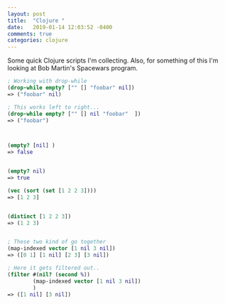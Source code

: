 ```yaml
---
layout: post
title:  "Clojure "
date:   2019-01-14 12:03:52 -0400 
comments: true
categories: clojure
---
```


Some quick Clojure scripts I'm collecting. Also, for
something of this I'm looking at Bob Martin's Spacewars program.



```clojure
; Working with drop-while 
(drop-while empty? ["" [] "foobar" nil])
=> ("foobar" nil)

; This works left to right...
(drop-while empty? ["" [] nil "foobar"  ])
=> ("foobar")



(empty? [nil] )
=> false


(empty? nil)
=> true

(vec (sort (set [1 2 2 3])))
=> [1 2 3]


(distinct [1 2 2 3])
=> (1 2 3)


; These two kind of go together
(map-indexed vector [1 nil 3 nil])
=> ([0 1] [1 nil] [2 3] [3 nil])

; Here it gets filtered out..
(filter #(nil? (second %))
        (map-indexed vector [1 nil 3 nil])
        )
=> ([1 nil] [3 nil])


```


<div id="fb-root"></div>
<script>(function(d, s, id) {
  var js, fjs = d.getElementsByTagName(s)[0];
  if (d.getElementById(id)) return;
  js = d.createElement(s); js.id = id;
  js.src = "//connect.facebook.net/en_US/sdk.js#xfbml=1&version=v2.8&appId=671657696349259";
  fjs.parentNode.insertBefore(js, fjs);
}(document, 'script', 'facebook-jssdk'));</script>


<!--  Enter text below, if you want -->


<div class="fb-comments"  data-numposts="5"></div>






